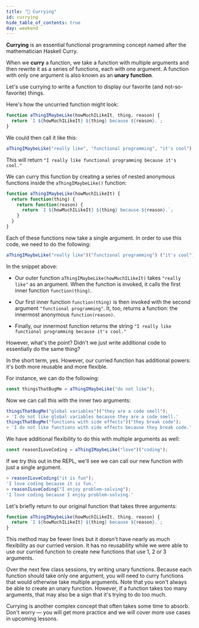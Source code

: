 ```yaml
---
title: "📓 Currying"
id: currying
hide_table_of_contents: true
day: weekend
---
```


**Currying** is an essential functional programming concept named after the mathematician Haskell Curry.

When we **curry** a function, we take a function with multiple arguments and then rewrite it as a series of functions, each with one argument. A function with only one argument is also known as an **unary function**.

Let's use currying to write a function to display our favorite (and not-so-favorite) things.

Here's how the uncurried function might look:

```js
function aThingIMaybeLike(howMuchILikeIt, thing, reason) {
  return `I ${howMuchILikeIt} ${thing} because ${reason}.`;
}
```

We could then call it like this:

```js
aThingIMaybeLike("really like", "functional programming", "it's cool");
```

This will return `"I really like functional programming because it's cool."`

We can curry this function by creating a series of nested anonymous functions inside the `aThingIMaybeLike()` function:

```js
function aThingIMaybeLike(howMuchILikeIt) {
  return function(thing) {
    return function(reason) {
      return `I ${howMuchILikeIt} ${thing} because ${reason}.`;
    }
  }
}
```

Each of these functions now take a single argument. In order to use this code, we need to do the following:

```js
aThingIMaybeLike("really like")("functional programming") ("it's cool")
```

In the snippet above:

* Our outer function `aThingIMaybeLike(howMuchILikeIt)` takes `"really like"` as an argument. When the function is invoked, it calls the first inner function `function(thing)`.
* Our first inner function `function(thing)` is then invoked with the second argument `"functional programming"`. It, too, returns a function: the innermost anonymous `function(reason)`.

* Finally, our innermost function returns the string `"I really like functional programming because it's cool."`

However, what's the point? Didn't we just write additional code to essentially do the same thing?

In the short term, yes. However, our curried function has additional powers: it's both more reusable and more flexible.

For instance, we can do the following:

```js
const thingsThatBugMe = aThingIMaybeLike("do not like");
```

Now we can call this with the inner two arguments:

```javascript
thingsThatBugMe("global variables")("they are a code smell");
> 'I do not like global variables because they are a code smell.'
thingsThatBugMe("functions with side effects")("they break code");
> 'I do not like functions with side effects because they break code.'
```

We have additional flexibility to do this with multiple arguments as well:

```js
const reasonILoveCoding = aThingIMaybeLike("love")("coding");
```

If we try this out in the REPL, we'll see we can call our new function with just a single argument.

```javascript
> reasonILoveCoding("it is fun");
'I love coding because it is fun.'
> reasonILoveCoding("I enjoy problem-solving");
'I love coding because I enjoy problem-solving.'
```

Let's briefly return to our original function that takes three arguments:

```js
function aThingIMaybeLike(howMuchILikeIt, thing, reason) {
  return `I ${howMuchILikeIt} ${thing} because ${reason}.`;
}
```

This method may be fewer lines but it doesn't have nearly as much flexibility as our curried version. It has no reusability while we were able to use our curried function to create new functions that use 1, 2 or 3 arguments.

Over the next few class sessions, try writing unary functions. Because each function should take only one argument, you will need to curry functions that would otherwise take multiple arguments. Note that you won't always be able to create an unary function. However, if a function takes too many arguments, that may also be a sign that it's trying to do too much.

Currying is another complex concept that often takes some time to absorb. Don't worry — you will get more practice and we will cover more use cases in upcoming lessons.
